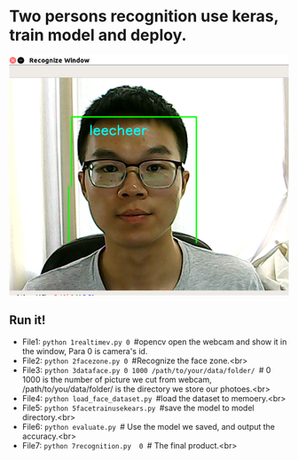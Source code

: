Two persons recognition use keras, train model and deploy.
==========================================================
![upload](kerastest.png)


Run it!
-------
* File1: `python 1realtimev.py 0 `#opencv open the webcam and show it in the window, Para 0 is camera's id.
* File2: `python 2facezone.py 0 `#Recognize the face zone.\<br>
* File3: `python 3dataface.py 0 1000 /path/to/your/data/folder/ `# 0 1000 is the number of picture we cut from webcam, /path/to/you/data/folder/ is the directory we store our photoes.\<br>
* File4: `python load_face_dataset.py `#load the dataset to memoery.\<br>
* File5: `python 5facetrainusekears.py `#save the model to model directory.\<br>
* File6: `python evaluate.py `# Use the model we saved, and output the accuracy.\<br>
* File7: `python 7recognition.py  0 `# The final product.\<br>

